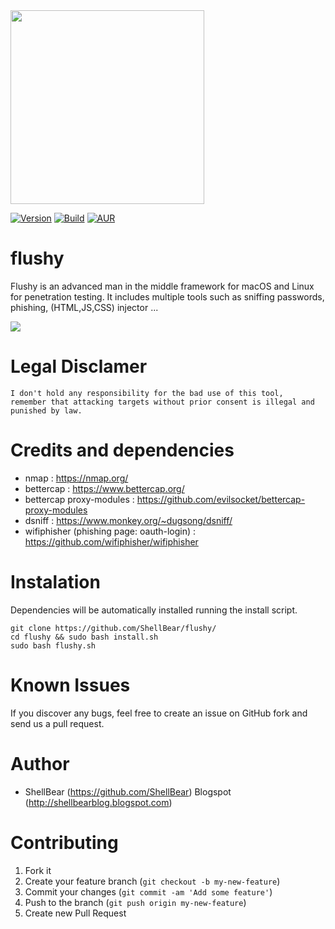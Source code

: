 <img src="http://i.imgur.com/9WUlMz8.png" width="310">

[![Version](https://img.shields.io/badge/FLUSHY-1.0-brightgreen.svg?maxAge=259200)]()
[![Build](https://img.shields.io/badge/Supported_OS-macOS/Linux-orange.svg)]()
[![AUR](https://img.shields.io/aur/license/yaourt.svg)]()

flushy
=

Flushy is an advanced man in the middle framework for macOS and Linux for penetration testing. It includes multiple tools such as sniffing passwords, phishing, (HTML,JS,CSS) injector ... 

![](http://i.imgur.com/QzlIEep.png)


Legal Disclamer
=
    I don't hold any responsibility for the bad use of this tool,
    remember that attacking targets without prior consent is illegal and punished by law.

Credits and dependencies
=

- nmap : https://nmap.org/
- bettercap : https://www.bettercap.org/
- bettercap proxy-modules : https://github.com/evilsocket/bettercap-proxy-modules
- dsniff : https://www.monkey.org/~dugsong/dsniff/ 
- wifiphisher (phishing page: oauth-login) : https://github.com/wifiphisher/wifiphisher

Instalation
=

Dependencies will be automatically installed running the install script. 

    git clone https://github.com/ShellBear/flushy/
    cd flushy && sudo bash install.sh
    sudo bash flushy.sh

Known Issues
=

If you discover any bugs, feel free to create an issue on GitHub fork and
send us a pull request.


Author
=

* ShellBear (https://github.com/ShellBear)
Blogspot (http://shellbearblog.blogspot.com)

Contributing
=

1. Fork it
2. Create your feature branch (`git checkout -b my-new-feature`)
3. Commit your changes (`git commit -am 'Add some feature'`)
4. Push to the branch (`git push origin my-new-feature`)
5. Create new Pull Request
